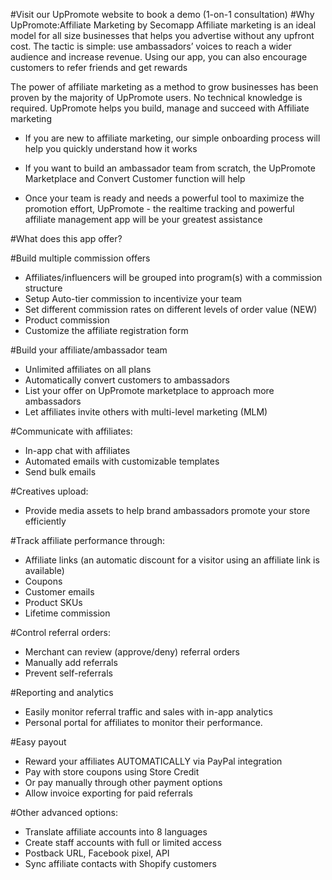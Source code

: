 #Visit our UpPromote website to book a demo (1-on-1 consultation)
#Why UpPromote:Affiliate Marketing by Secomapp
Affiliate marketing is an ideal model for all size businesses that helps you advertise without any upfront cost. The tactic is simple: use ambassadors’ voices to reach a wider audience and increase revenue. Using our app, you can also encourage customers to refer friends and get rewards

The power of affiliate marketing as a method to grow businesses has been proven by the majority of UpPromote users. No technical knowledge is required. UpPromote helps you build, manage and succeed with Affiliate marketing

* If you are new to affiliate marketing, our simple onboarding process will help you quickly understand how it works

* If you want to build an ambassador team from scratch, the UpPromote Marketplace and Convert Customer function will help

* Once your team is ready and needs a powerful tool to maximize the promotion effort, UpPromote - the realtime tracking and powerful affiliate management app will be your greatest assistance

#What does this app offer?

#Build multiple commission offers

* Affiliates/influencers will be grouped into program(s) with a commission structure
* Setup Auto-tier commission to incentivize your team
* Set different commission rates on different levels of order value (NEW)
* Product commission
* Customize the affiliate registration form

#Build your affiliate/ambassador team
* Unlimited affiliates on all plans
* Automatically convert customers to ambassadors
* List your offer on UpPromote marketplace to approach more ambassadors
* Let affiliates invite others with multi-level marketing (MLM)

#Communicate with affiliates:
* In-app chat with affiliates
* Automated emails with customizable templates
* Send bulk emails

#Creatives upload:
* Provide media assets to help brand ambassadors promote your store efficiently

#Track affiliate performance through:
* Affiliate links (an automatic discount for a visitor using an affiliate link is available)
* Coupons
* Customer emails
* Product SKUs
* Lifetime commission

#Control referral orders:
* Merchant can review (approve/deny) referral orders
* Manually add referrals
* Prevent self-referrals

#Reporting and analytics
* Easily monitor referral traffic and sales with in-app analytics
* Personal portal for affiliates to monitor their performance.

#Easy payout
* Reward your affiliates AUTOMATICALLY via PayPal integration
* Pay with store coupons using Store Credit
* Or pay manually through other payment options
* Allow invoice exporting for paid referrals

#Other advanced options:
* Translate affiliate accounts into 8 languages
* Create staff accounts with full or limited access
* Postback URL, Facebook pixel, API
* Sync affiliate contacts with Shopify customers
